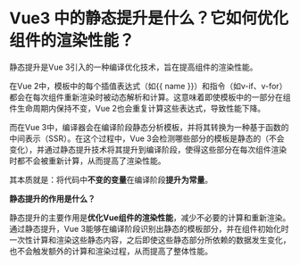 # Vue3 中的静态提升是什么？它如何优化组件的渲染性能？

静态提升是Vue 3引入的一种编译优化技术，旨在提高组件的渲染性能。

在Vue 2中，模板中的每个插值表达式（如{{ name }}）和指令（如v-if、v-for）都会在每次组件重新渲染时被动态解析和计算。这意味着即使模板中的一部分在组件生命周期内保持不变，Vue 2也会重复计算这些表达式，导致性能下降。

而在Vue 3中，编译器会在编译阶段静态分析模板，并将其转换为一种基于函数的中间表示（SSR）。在这个过程中，Vue 3会检测哪些部分的模板是静态的（不会变化），并通过静态提升技术将其提升到编译阶段，使得这些部分在每次组件渲染时都不会被重新计算，从而提高了渲染性能。

其本质就是：将代码中**不变的变量**在编译阶段**提升为常量**。

**静态提升的作用是什么？**

静态提升的主要作用是**优化Vue组件的渲染性能**，减少不必要的计算和重新渲染。通过静态提升，Vue 3能够在编译阶段识别出静态的模板部分，并在组件初始化时一次性计算和渲染这些静态内容，之后即使这些静态部分所依赖的数据发生变化，也不会触发额外的计算和渲染过程，从而提高了整体性能。

